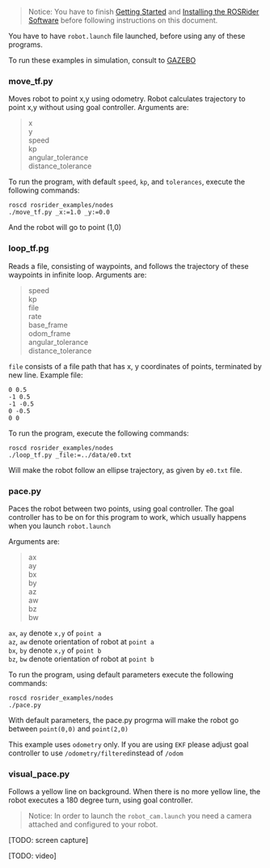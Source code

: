 >Notice: You have to finish [Getting Started](START.md) and [Installing the ROSRider Software](SOFTWARE.md) before following instructions on this document.

You have to have `robot.launch` file launched, before using any of these programs.

To run these examples in simulation, consult to [GAZEBO](GAZEBO.md)

### move_tf.py

Moves robot to point x,y using odometry. Robot calculates trajectory to point x,y without using goal controller. Arguments are:
 
> x  
> y  
> speed  
> kp  
> angular\_tolerance  
> distance\_tolerance


To run the program, with default `speed`, `kp`, and `tolerances`, execute the following commands:

    roscd rosrider_examples/nodes
    ./move_tf.py _x:=1.0 _y:=0.0

And the robot will go to point (1,0)

### loop_tf.pg

Reads a file, consisting of waypoints, and follows the trajectory of these waypoints in infinite loop. Arguments are:

>speed  
>kp  
>file  
>rate  
>base_frame  
>odom_frame  
>angular_tolerance  
>distance_tolerance  

`file` consists of a file path that has x, y coordinates of points, terminated by new line. Example file:


```console
0 0.5
-1 0.5
-1 -0.5
0 -0.5
0 0
```

To run the program, execute the following commands:

    roscd rosrider_examples/nodes
    ./loop_tf.py _file:=../data/e0.txt

Will make the robot follow an ellipse trajectory, as given by ```e0.txt``` file.

### pace.py

Paces the robot between two points, using goal controller. The goal controller has to be on for this program to work, which usually happens when you launch `robot.launch`

Arguments are:

>ax  
>ay  
>bx  
>by  
>az  
>aw  
>bz  
>bw  

`ax`, `ay` denote `x,y` of `point a`  
`az`, `aw` denote orientation of robot at `point a`  
`bx`, `by` denote `x,y` of `point b`  
`bz`, `bw` denote orientation of robot at `point b`  

To run the program, using default parameters execute the following commands:

    roscd rosrider_examples/nodes
    ./pace.py

With default parameters, the pace.py progrma will make the robot go between `point(0,0)` and `point(2,0)`

This example uses `odometry` only. If you are using `EKF` please adjust goal controller to use `/odometry/filtered`instead of `/odom`

### visual_pace.py

Follows a yellow line on background. When there is no more yellow line, the robot executes a 180 degree turn, using goal controller.

>Notice: In order to launch the `robot_cam.launch` you need a camera attached and configured to your robot.






[TODO: screen capture]

[TODO: video]





